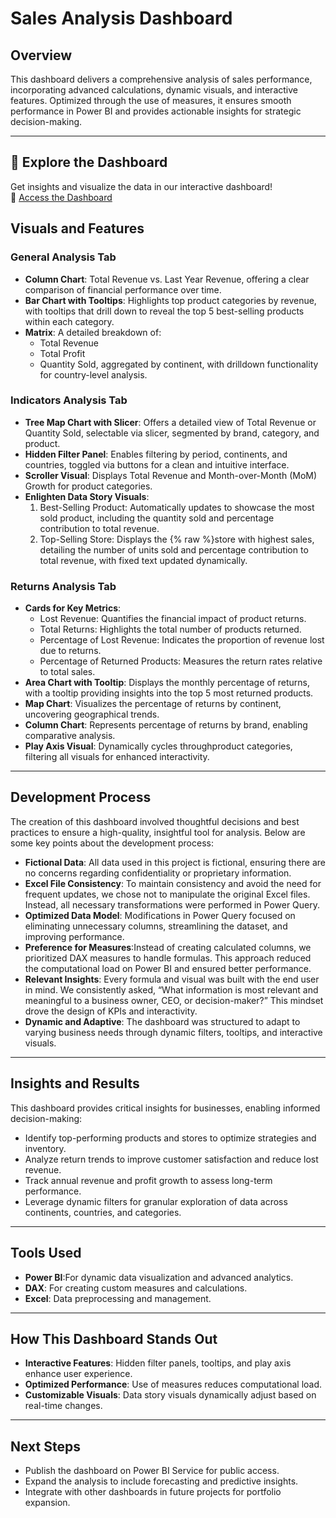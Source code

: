 # Sales Analysis Dashboard

## Overview
This dashboard delivers a comprehensive analysis of sales performance, incorporating advanced calculations, dynamic visuals, and interactive features. Optimized through the use of measures, it ensures smooth performance in Power BI and provides actionable insights for strategic decision-making.

---

## 🚀 Explore the Dashboard
Get insights and visualize the data in our interactive dashboard!  
🔗 [Access the Dashboard](https://app.powerbi.com/view?r=eyJrIjoiNzc3MzM5ZTAtZGE0MS00OTRlLTk4ZDUtN2MzOTAyMzk3NGRmIiwidCI6IjY1OWNlMmI4LTA3MTQtNDE5OC04YzM4LWRjOWI2MGFhYmI1NyJ9)



## Visuals and Features

### General Analysis Tab
- **Column Chart**: Total Revenue vs. Last Year Revenue, offering a clear comparison of financial performance over time.
- **Bar Chart with Tooltips**: Highlights top product categories by revenue, with tooltips that drill down to reveal the top 5 best-selling products within each category.
- **Matrix**: A detailed breakdown of:
  - Total Revenue
  - Total Profit
  - Quantity Sold, aggregated by continent, with drilldown functionality for country-level analysis.

### Indicators Analysis Tab
- **Tree Map Chart with Slicer**: Offers a detailed view of Total Revenue or Quantity Sold, selectable via slicer, segmented by brand, category, and product.
- **Hidden Filter Panel**: Enables filtering by period, continents, and countries, toggled via buttons for a clean and intuitive interface.
- **Scroller Visual**: Displays Total Revenue and Month-over-Month (MoM) Growth for product categories.
- **Enlighten Data Story Visuals**:
  1. Best-Selling Product: Automatically updates to showcase the most sold product, including the quantity sold and percentage contribution to total revenue.
  2. Top-Selling Store: Displays the {% raw %}store with highest sales, detailing the number of units sold and percentage contribution to total revenue, with fixed text updated dynamically.

### Returns Analysis Tab
- **Cards for Key Metrics**:
  - Lost Revenue: Quantifies the financial impact of product returns.
  - Total Returns: Highlights the total number of products returned.
  - Percentage of Lost Revenue: Indicates the proportion of revenue lost due to returns.
  - Percentage of Returned Products: Measures the return rates relative to total sales.
- **Area Chart with Tooltip**: Displays the monthly percentage of returns, with a tooltip providing insights into the top 5 most returned products.
- **Map Chart**: Visualizes the percentage of returns by continent, uncovering geographical trends.
- **Column Chart**: Represents percentage of returns by brand, enabling comparative analysis.
- **Play Axis Visual**: Dynamically cycles throughproduct categories, filtering all visuals for enhanced interactivity.

---

## Development Process
The creation of this dashboard involved thoughtful decisions and best practices to ensure a high-quality, insightful tool for analysis. Below are some key points about the development process:

- **Fictional Data**: All data used in this project is fictional, ensuring there are no concerns regarding confidentiality or proprietary information.
- **Excel File Consistency**: To maintain consistency and avoid the need for frequent updates, we chose not to manipulate the original Excel files. Instead, all necessary transformations were performed in Power Query.
- **Optimized Data Model**: Modifications in Power Query focused on eliminating unnecessary columns, streamlining the dataset, and improving performance.
- **Preference for Measures**:Instead of creating calculated columns, we prioritized DAX measures to handle formulas. This approach reduced the computational load on Power BI and ensured better performance.
- **Relevant Insights**: Every formula and visual was built with the end user in mind. We consistently asked, “What information is most relevant and meaningful to a business owner, CEO, or decision-maker?” This mindset drove the design of KPIs and interactivity.
- **Dynamic and Adaptive**: The dashboard was structured to adapt to varying business needs through dynamic filters, tooltips, and interactive visuals.

---

## Insights and Results
This dashboard provides critical insights for businesses, enabling informed decision-making:

- Identify top-performing products and stores to optimize strategies and inventory.
- Analyze return trends to improve customer satisfaction and reduce lost revenue.
- Track annual revenue and profit growth to assess long-term performance.
- Leverage dynamic filters for granular exploration of data across continents, countries, and categories.

---

## Tools Used
- **Power BI**:For dynamic data visualization and advanced analytics.
- **DAX**: For creating custom measures and calculations.
- **Excel**: Data preprocessing and management.

---

## How This Dashboard Stands Out
- **Interactive Features**: Hidden filter panels, tooltips, and play axis enhance user experience.
- **Optimized Performance**: Use of measures reduces computational load.
- **Customizable Visuals**: Data story visuals dynamically adjust based on real-time changes.

---

## Next Steps
- Publish the dashboard on Power BI Service for public access.
- Expand the analysis to include forecasting and predictive insights.
- Integrate with other dashboards in future projects for portfolio expansion.



